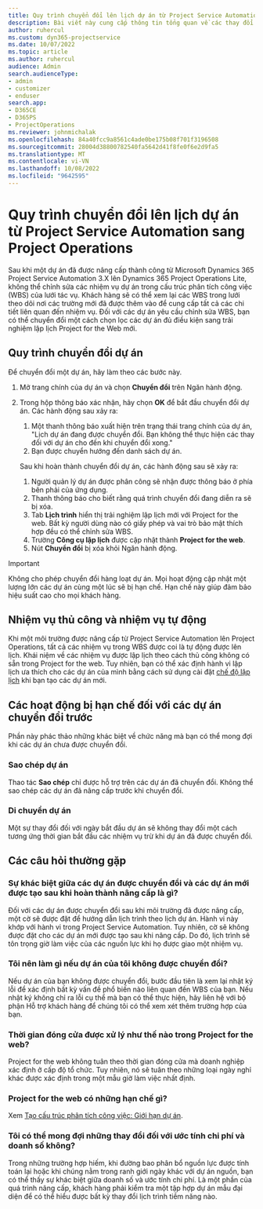 ```yaml
---
title: Quy trình chuyển đổi lên lịch dự án từ Project Service Automation sang Project Operations
description: Bài viết này cung cấp thông tin tổng quan về các thay đổi tính cho Microsoft Dynamics 365 Project Service Automation thành Dynamics 365 Project Operations.
author: ruhercul
ms.custom: dyn365-projectservice
ms.date: 10/07/2022
ms.topic: article
ms.author: ruhercul
audience: Admin
search.audienceType:
- admin
- customizer
- enduser
search.app:
- D365CE
- D365PS
- ProjectOperations
ms.reviewer: johnmichalak
ms.openlocfilehash: 84a40fcc9a8561c4ade0be175b08f701f3196508
ms.sourcegitcommit: 28004d38800782540fa5642d41f8fe0f6e2d9fa5
ms.translationtype: MT
ms.contentlocale: vi-VN
ms.lasthandoff: 10/08/2022
ms.locfileid: "9642595"
---
```

# <a name="project-service-automation-to-project-operations-project-scheduling-conversion-process"></a>Quy trình chuyển đổi lên lịch dự án từ Project Service Automation sang Project Operations

Sau khi một dự án đã được nâng cấp thành công từ Microsoft Dynamics 365 Project Service Automation 3.X lên Dynamics 365 Project Operations Lite, không thể chỉnh sửa các nhiệm vụ dự án trong cấu trúc phân tích công việc (WBS) của lưới tác vụ. Khách hàng sẽ có thể xem lại các WBS trong lưới theo dõi nơi các trường mới đã được thêm vào để cung cấp tất cả các chi tiết liên quan đến nhiệm vụ. Đối với các dự án yêu cầu chỉnh sửa WBS, bạn có thể chuyển đổi một cách chọn lọc các dự án đủ điều kiện sang trải nghiệm lập lịch Project for the Web mới.

## <a name="project-conversion-process"></a>Quy trình chuyển đổi dự án

Để chuyển đổi một dự án, hãy làm theo các bước này.

1. Mở trang chính của dự án và chọn **Chuyển đổi** trên Ngăn hành động.
1. Trong hộp thông báo xác nhận, hãy chọn **OK** để bắt đầu chuyển đổi dự án. Các hành động sau xảy ra:

    1. Một thanh thông báo xuất hiện trên trạng thái trang chính của dự án, "Lịch dự án đang được chuyển đổi. Bạn không thể thực hiện các thay đổi với dự án cho đến khi chuyển đổi xong."
    1. Bạn được chuyển hướng đến danh sách dự án.

    Sau khi hoàn thành chuyển đổi dự án, các hành động sau sẽ xảy ra:

    1. Người quản lý dự án được phân công sẽ nhận được thông báo ở phía bên phải của ứng dụng.
    1. Thanh thông báo cho biết rằng quá trình chuyển đổi đang diễn ra sẽ bị xóa.
    1. Tab **Lịch trình** hiển thị trải nghiệm lập lịch mới với Project for the web. Bất kỳ người dùng nào có giấy phép và vai trò bảo mật thích hợp đều có thể chỉnh sửa WBS.
    1. Trường **Công cụ lập lịch** được cập nhật thành **Project for the web**.
    1. Nút **Chuyển đổi** bị xóa khỏi Ngăn hành động.

> [!IMPORTANT]
> Không cho phép chuyển đổi hàng loạt dự án. Mọi hoạt động cập nhật một lượng lớn các dự án cùng một lúc sẽ bị hạn chế. Hạn chế này giúp đảm bảo hiệu suất cao cho mọi khách hàng.

## <a name="manual-tasks-vs-automatic-tasks"></a>Nhiệm vụ thủ công và nhiệm vụ tự động

Khi một môi trường được nâng cấp từ Project Service Automation lên Project Operations, tất cả các nhiệm vụ trong WBS được coi là tự động được lên lịch. Khái niệm về các nhiệm vụ được lập lịch theo cách thủ công không có sẵn trong Project for the web. Tuy nhiên, bạn có thể xác định hành vi lập lịch ưa thích cho các dự án của mình bằng cách sử dụng cài đặt [chế độ lập lịch](/project-management/scheduling-modes.md) khi bạn tạo các dự án mới.

## <a name="restricted-operations-for-pre-conversion-projects"></a>Các hoạt động bị hạn chế đối với các dự án chuyển đổi trước

Phần này phác thảo những khác biệt về chức năng mà bạn có thể mong đợi khi các dự án chưa được chuyển đổi.

### <a name="copy-project"></a>Sao chép dự án

Thao tác **Sao chép** chỉ được hỗ trợ trên các dự án đã chuyển đổi. Không thể sao chép các dự án đã nâng cấp trước khi chuyển đổi.

### <a name="move-project"></a>Di chuyển dự án

Một sự thay đổi đối với ngày bắt đầu dự án sẽ không thay đổi một cách tương ứng thời gian bắt đầu các nhiệm vụ trừ khi dự án đã được chuyển đổi.

## <a name="frequently-asked-questions"></a>Các câu hỏi thường gặp

### <a name="what-are-the-differences-between-converted-projects-and-new-projects-that-are-created-after-the-upgrade-has-been-completed"></a>Sự khác biệt giữa các dự án được chuyển đổi và các dự án mới được tạo sau khi hoàn thành nâng cấp là gì?

Đối với các dự án được chuyển đổi sau khi môi trường đã được nâng cấp, một cờ sẽ được đặt để hướng dẫn lịch trình theo lịch dự án. Hành vi này khớp với hành vi trong Project Service Automation. Tuy nhiên, cờ sẽ không được đặt cho các dự án mới được tạo sau khi nâng cấp. Do đó, lịch trình sẽ tôn trọng giờ làm việc của các nguồn lực khi họ được giao một nhiệm vụ.

### <a name="what-should-i-do-if-my-project-fails-to-be-converted"></a>Tôi nên làm gì nếu dự án của tôi không được chuyển đổi?

Nếu dự án của bạn không được chuyển đổi, bước đầu tiên là xem lại nhật ký lỗi để xác định bất kỳ vấn đề phổ biến nào liên quan đến WBS của bạn. Nếu nhật ký không chỉ ra lỗi cụ thể mà bạn có thể thực hiện, hãy liên hệ với bộ phận Hỗ trợ khách hàng để chúng tôi có thể xem xét thêm trường hợp của bạn.

### <a name="how-are-business-closures-handled-in-project-for-the-web"></a>Thời gian đóng cửa được xử lý như thế nào trong Project for the web?

Project for the web không tuân theo thời gian đóng cửa mà doanh nghiệp xác định ở cấp độ tổ chức. Tuy nhiên, nó sẽ tuân theo những loại ngày nghỉ khác được xác định trong một mẫu giờ làm việc nhất định.

### <a name="what-are-the-limitations-of-project-for-the-web"></a>Project for the web có những hạn chế gì?

Xem [Tạo cấu trúc phân tích công việc: Giới hạn dự án](/project-management/create-wbs#project-limitations.md).

### <a name="can-i-expect-changes-to-my-cost-and-sales-estimates"></a>Tôi có thể mong đợi những thay đổi đối với ước tính chi phí và doanh số không?

Trong những trường hợp hiếm, khi đường bao phân bổ nguồn lực được tính toán lại hoặc khi chúng nằm trong ranh giới ngày khác với dự án nguồn, bạn có thể thấy sự khác biệt giữa doanh số và ước tính chi phí. Là một phần của quá trình nâng cấp, khách hàng phải kiểm tra một tập hợp dự án mẫu đại diện để có thể hiểu được bất kỳ thay đổi lịch trình tiềm năng nào.
